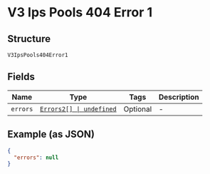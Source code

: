 
# V3 Ips Pools 404 Error 1

## Structure

`V3IpsPools404Error1`

## Fields

| Name | Type | Tags | Description |
|  --- | --- | --- | --- |
| `errors` | [`Errors2[] \| undefined`](../../doc/models/errors-2.md) | Optional | - |

## Example (as JSON)

```json
{
  "errors": null
}
```


